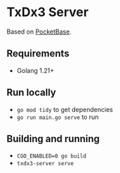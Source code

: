 # TxDx3 Server

Based on [PocketBase](https://pocketbase.io).

## Requirements

 - Golang 1.21+

## Run locally

 - `go mod tidy` to get dependencies
 - `go run main.go serve` to run

## Building and running

 - `CGO_ENABLED=0 go build`
 - `txdx3-server serve`
